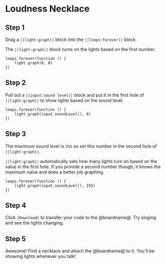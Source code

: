 # Loudness Necklace

## Step 1

Drag a ``||light:graph||`` block into the ``||loops:forever||`` block.

The ``||light:graph||`` block turns on the lights based on the first number.

```blocks
loops.forever(function () {
    light.graph(0, 0)
})
```

## Step 2

Pull out a ``||input:sound level||`` block and put it in the first hole of ``||light:graph||`` to show lights based on the sound level.

```blocks
loops.forever(function () {
    light.graph(input.soundLevel(), 0)
})
```

## Step 3

The maximum sound level is ``255`` so set this number in the second hole of ``||light:graph||``.

``||light:graph||`` automatically sets how many lights turn on based on the value in the first hole. If you provide a second number though, it knows the maximum value and does a better job graphing.

```blocks
loops.forever(function () {
    light.graph(input.soundLevel(), 255)
})
```

## Step 4

Click ``|Download|`` to transfer your code to the @boardname@. Try singing and see the lights changing.

## Step 5

Awesome! Find a necklace and attach the @boardname@ to it. You'll be showing lights whenever you talk!